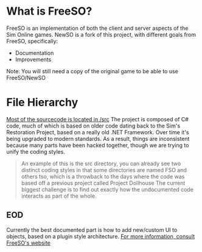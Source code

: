 # What is FreeSO?
FreeSO is an implementation of both the client and server aspects of the Sim Online games.
NewSO is a fork of this project, with different goals from FreeSO, specifically:

* Documentation
* Improvements

Note: You will still need a copy of the original game to be able to use FreeSO/NewSO

# File Hierarchy
[Most of the sourcecode is located in /src](../../../src)
The project is composed of C# code, much of which is based on older code dating back to the Sim's Restoration Project, based on a really old .NET Framework. Over time it's being upgraded to modern standards.
As a result, things are inconsistent because many parts have been hacked together, though we are trying to unify the coding styles.
> An example of this is the src directory, you can already see two distinct coding styles in that some directories are named FSO and others tso, which is a throwback to the days where the code was based off a previous project called Project Dollhouse
The current biggest challenge is to find out exactly how the undocumented code interacts as part of the whole.

## EOD
Currently the best documented part is how to add new/custom UI to objects, based on a plugin style architecture. [For more information, consult FreeSO's website](http://freeso.org/custom-eod-guide/)


